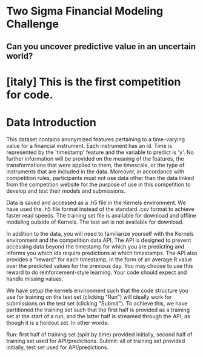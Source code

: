 # Two Sigma Financial Modeling Challenge
## Can you uncover predictive value in an uncertain world?

# [italy] This is the first competition for code.

# Data Introduction
This dataset contains anonymized features pertaining to a time-varying value for a financial instrument. Each instrument has an id. Time is represented by the 'timestamp' feature and the variable to predict is 'y'. No further information will be provided on the meaning of the features, the transformations that were applied to them, the timescale, or the type of instruments that are included in the data. Moreover, in accordance with competition rules, participants must not use data other than the data linked from the competition website for the purpose of use in this competition to develop and test their models and submissions.

Data is saved and accessed as a .h5 file in the Kernels environment. We have used the .h5 file format instead of the standard .csv format to achieve faster read speeds. The training set file is available for download and offline modeling outside of Kernels. The test set is not available for download.

In addition to the data, you will need to familiarize yourself with the Kernels environment and the competition data API. The API is designed to prevent accessing data beyond the timestamp for which you are predicting and informs you which ids require predictions at which timestamps. The API also provides a "reward" for each timestamp, in the form of an average R value over the predicted values for the previous day. You may choose to use this reward to do reinforcement-style learning. Your code should expect and handle missing values.

We have setup the kernels environment such that the code structure you use for training on the test set (clicking "Run") will ideally work for submissions on the test set (clicking "Submit"). To achieve this, we have partitioned the training set such that the first half is provided as a training set at the start of a run, and the latter half is streamed through the API, as though it is a holdout set. In other words:

Run: first half of training set (split by time) provided initially, second half of training set used for API/predictions.
Submit: all of training set provided initially, test set used for API/predictions.

